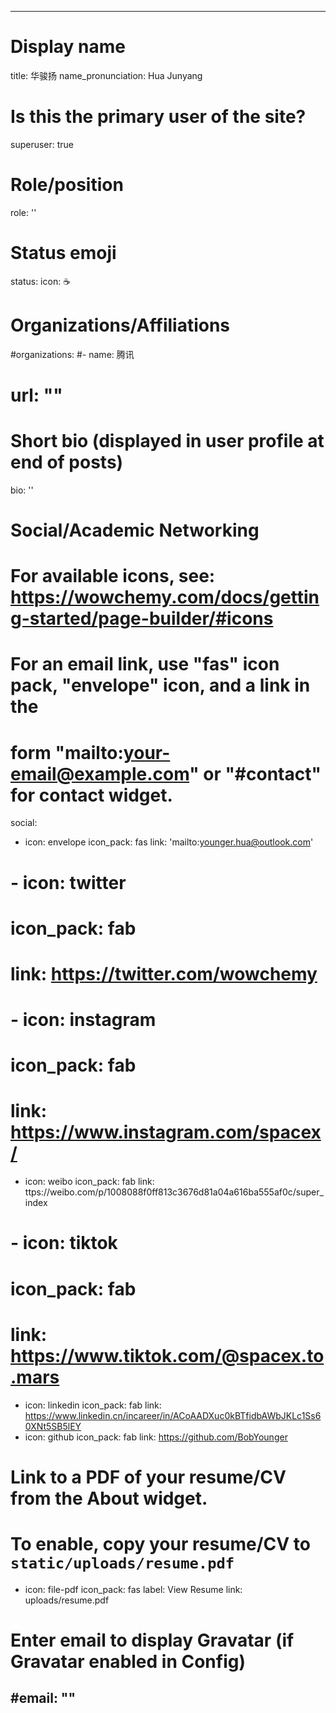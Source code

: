 <!--
 * @Author: Younger Hua
 * @Date: 2022-12-05 19:51:19
 * @LastEditors: younger younger.hua@outlook.com
 * @LastEditTime: 2022-12-05 19:52:34
 * @Description: 
 * 
 * Copyright (c) 2022 by ${DreamChaser}, All Rights Reserved. 
-->
---
# Display name
title: 华骏扬
name_pronunciation: Hua Junyang

# Is this the primary user of the site?
superuser: true

# Role/position
role: ''

# Status emoji
status:
  icon: ☕️

# Organizations/Affiliations
#organizations:
#- name: 腾讯
#  url: ""

# Short bio (displayed in user profile at end of posts)
bio: ''

# Social/Academic Networking
# For available icons, see: https://wowchemy.com/docs/getting-started/page-builder/#icons
#   For an email link, use "fas" icon pack, "envelope" icon, and a link in the
#   form "mailto:your-email@example.com" or "#contact" for contact widget.
social:
  - icon: envelope
    icon_pack: fas
    link: 'mailto:younger.hua@outlook.com'
  # - icon: twitter
  #   icon_pack: fab
  #   link: https://twitter.com/wowchemy
  # - icon: instagram
  #   icon_pack: fab
  #   link: https://www.instagram.com/spacex/
  - icon: weibo
    icon_pack: fab
    link: ttps://weibo.com/p/1008088f0ff813c3676d81a04a616ba555af0c/super_index
  # - icon: tiktok
  #   icon_pack: fab
  #   link: https://www.tiktok.com/@spacex.to.mars
  - icon: linkedin
    icon_pack: fab
    link: https://www.linkedin.cn/incareer/in/ACoAADXuc0kBTfidbAWbJKLc1Ss60XNt5SB5lEY
  - icon: github
    icon_pack: fab
    link: https://github.com/BobYounger
  # Link to a PDF of your resume/CV from the About widget.
  # To enable, copy your resume/CV to `static/uploads/resume.pdf`
  - icon: file-pdf
    icon_pack: fas
    label: View Resume
    link: uploads/resume.pdf
# Enter email to display Gravatar (if Gravatar enabled in Config)
#email: ""
---
